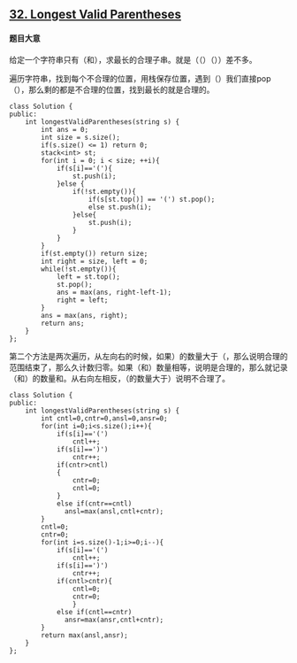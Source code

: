 ## [32. Longest Valid Parentheses](https://leetcode.com/problems/longest-valid-parentheses/)

#### 题目大意

给定一个字符串只有（和），求最长的合理子串。就是（（）（））差不多。

遍历字符串，找到每个不合理的位置，用栈保存位置，遇到（）我们直接pop（），那么剩的都是不合理的位置，找到最长的就是合理的。

```
class Solution {
public:
    int longestValidParentheses(string s) {
        int ans = 0;
        int size = s.size();
        if(s.size() <= 1) return 0;
        stack<int> st;
        for(int i = 0; i < size; ++i){
            if(s[i]=='('){
                st.push(i);
            }else {
                if(!st.empty()){
                    if(s[st.top()] == '(') st.pop();
                    else st.push(i);
                }else{
                    st.push(i);
                }
            }
        }
        if(st.empty()) return size;
        int right = size, left = 0;
        while(!st.empty()){
            left = st.top();
            st.pop();
            ans = max(ans, right-left-1);
            right = left;
        }
        ans = max(ans, right);
        return ans;
    }
};
```

第二个方法是两次遍历，从左向右的时候，如果）的数量大于（，那么说明合理的范围结束了，那么久计数归零。如果（和）数量相等，说明是合理的，那么就记录（和）的数量和。从右向左相反，（的数量大于）说明不合理了。

```
class Solution {
public:
    int longestValidParentheses(string s) {
        int cntl=0,cntr=0,ansl=0,ansr=0;
        for(int i=0;i<s.size();i++){
            if(s[i]=='(')
                cntl++;
            if(s[i]==')')
                cntr++;
            if(cntr>cntl)
            {
                cntr=0;
                cntl=0;
            }
            else if(cntr==cntl)
              ansl=max(ansl,cntl+cntr);
        }
        cntl=0;
        cntr=0;
        for(int i=s.size()-1;i>=0;i--){
            if(s[i]=='(')
                cntl++;
            if(s[i]==')')
                cntr++;
            if(cntl>cntr){
                cntl=0;
                cntr=0;
                }
            else if(cntl==cntr)
              ansr=max(ansr,cntl+cntr);
        }
        return max(ansl,ansr);
    }
};
```
